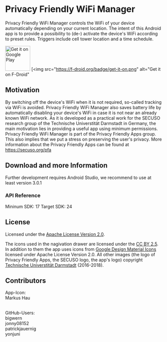 # Privacy Friendly WiFi Manager
Privacy Friendly WiFi Manager controls the WiFi of your device automatically depending on your current location. The intent of this Android app is to provide a possibility to (de-) activate the device's WiFi according to preset rules. Triggers include cell tower location and a time schedule.

[<img src="https://play.google.com/intl/en_us/badges/images/generic/en-play-badge.png"
     alt="Get it on Google Play"
     height="80">](https://play.google.com/store/apps/details?id=org.secuso.privacyfriendlywifimanager)
[<img src="https://f-droid.org/badge/get-it-on.png"
     alt="Get it on F-Droid"

## Motivation
By switching off the device's WiFi when it is not required, so-called tracking via WiFi is avoided. Privacy Friendly WiFi Manager also saves battery life by automatically disabling your device's WiFi in case it is not near an already known WiFi network. As it is developed as a practical work for the SECUSO research group of the Technische Universtität Darmstadt in Germany, the main motivation lies in providing a useful app using minimum permissions. Privacy Friendly WiFi Manager is part of the Privacy Friendly Apps group. This also implies that we put a stress on preserving the user's privacy. More information about the Privacy Friendly Apps can be found at https://secuso.org/pfa

## Download and more Information

Further development requires Android Studio, we recommend to use at least version 3.0.1

### API Reference

Mininum SDK: 17
Target SDK: 24


## License
Licensed under the [Apache License Version 2.0](https://github.com/SecUSo/privacy-friendly-wifi/blob/master/LICENSE).

The icons used in the nagivation drawer are licensed under the [CC BY 2.5](http://creativecommons.org/licenses/by/2.5/). 
In addition to them the app uses icons from [Google Design Material Icons](https://design.google.com/icons/index.html) licensed under Apache License Version 2.0. 
All other images (the logo of Privacy Friendly Apps, the SECUSO logo, the app's logo) copyright [Technische Universtität Darmstadt](www.tu-darmstadt.de) (2016-2018).

## Contributors
App-Icon: <br />
Markus Hau<br /><br />

GitHub-Users:<br />
bigwern <br />
jonny08152 <br />
patrickjauernig <br />
yonjuni
